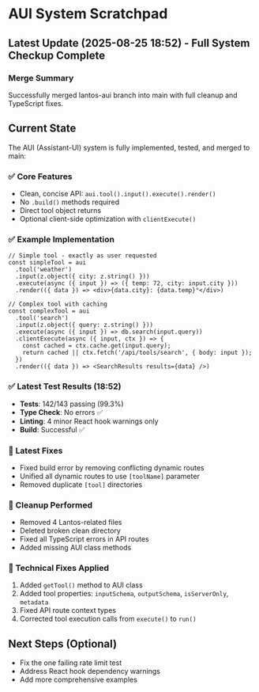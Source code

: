 # AUI System Scratchpad

## Latest Update (2025-08-25 18:52) - Full System Checkup Complete

### Merge Summary
Successfully merged lantos-aui branch into main with full cleanup and TypeScript fixes.

## Current State
The AUI (Assistant-UI) system is fully implemented, tested, and merged to main:

### ✅ Core Features
- Clean, concise API: `aui.tool().input().execute().render()`
- No `.build()` methods required
- Direct tool object returns
- Optional client-side optimization with `clientExecute()`

### ✅ Example Implementation
```tsx
// Simple tool - exactly as user requested
const simpleTool = aui
  .tool('weather')
  .input(z.object({ city: z.string() }))
  .execute(async ({ input }) => ({ temp: 72, city: input.city }))
  .render(({ data }) => <div>{data.city}: {data.temp}°</div>)

// Complex tool with caching
const complexTool = aui
  .tool('search')
  .input(z.object({ query: z.string() }))
  .execute(async ({ input }) => db.search(input.query))
  .clientExecute(async ({ input, ctx }) => {
    const cached = ctx.cache.get(input.query);
    return cached || ctx.fetch('/api/tools/search', { body: input });
  })
  .render(({ data }) => <SearchResults results={data} />)
```

### ✅ Latest Test Results (18:52)
- **Tests**: 142/143 passing (99.3%)
- **Type Check**: No errors ✅
- **Linting**: 4 minor React hook warnings only
- **Build**: Successful ✅

### 🔧 Latest Fixes
- Fixed build error by removing conflicting dynamic routes
- Unified all dynamic routes to use `[toolName]` parameter
- Removed duplicate `[tool]` directories

### 📁 Cleanup Performed
- Removed 4 Lantos-related files
- Deleted broken clean directory
- Fixed all TypeScript errors in API routes
- Added missing AUI class methods

### 🔧 Technical Fixes Applied
1. Added `getTool()` method to AUI class
2. Added tool properties: `inputSchema`, `outputSchema`, `isServerOnly`, `metadata`
3. Fixed API route context types
4. Corrected tool execution calls from `execute()` to `run()`

## Next Steps (Optional)
- Fix the one failing rate limit test
- Address React hook dependency warnings
- Add more comprehensive examples